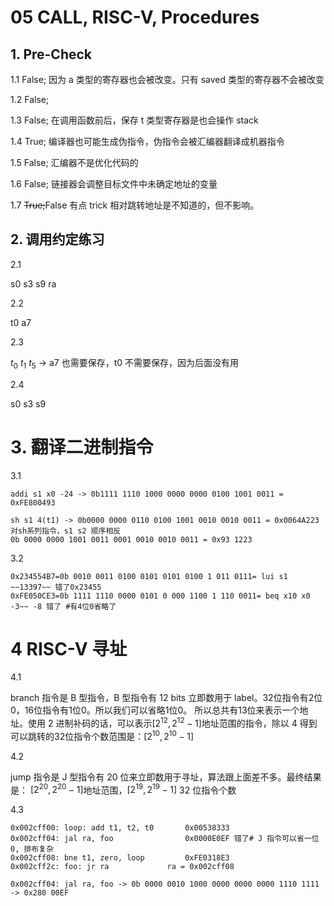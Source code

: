 # 05 CALL, RISC-V, Procedures

## 1. Pre-Check
1.1 False; 因为 a 类型的寄存器也会被改变。只有 saved 类型的寄存器不会被改变

1.2 False;

1.3 False; 在调用函数前后，保存 t 类型寄存器是也会操作 stack

1.4 True; 编译器也可能生成伪指令，伪指令会被汇编器翻译成机器指令

1.5 False; 汇编器不是优化代码的

1.6 False; 链接器会调整目标文件中未确定地址的变量

1.7 ~~True;~~False 有点 trick 相对跳转地址是不知道的，但不影响。

## 2. 调用约定练习

2.1 

s0 s3 s9 ra

2.2

t0 a7

2.3

$t_0$ $t_1$ $t_5$ -> a7 也需要保存，t0 不需要保存，因为后面没有用

2.4

s0 s3 s9

# 3. 翻译二进制指令
3.1
```
addi s1 x0 -24 -> 0b1111 1110 1000 0000 0000 0100 1001 0011 = 0xFE800493

sh s1 4(t1) -> 0b0000 0000 0110 0100 1001 0010 0010 0011 = 0x0064A223 对sh系列指令，s1 s2 顺序相反
0b 0000 0000 1001 0011 0001 0010 0010 0011 = 0x93 1223
```
3.2 
```
0x234554B7=0b 0010 0011 0100 0101 0101 0100 1 011 0111= lui s1 ~~13397~~ 错了0x23455
0xFE050CE3=0b 1111 1110 0000 0101 0 000 1100 1 110 0011= beq x10 x0 -3~~ -8 错了 #有4位0省略了
```

# 4 RISC-V 寻址

4.1 

branch 指令是 B 型指令，B 型指令有 12 bits 立即数用于 label。32位指令有2位0，16位指令有1位0。所以我们可以省略1位0。
所以总共有13位来表示一个地址。使用 2 进制补码的话，可以表示$[2^{12}, 2^{12}-1]$地址范围的指令，除以 4 得到可以跳转的32位指令个数范围是：$[2^{10}, 2^{10}-1]$

4.2 

jump 指令是 J 型指令有 20 位来立即数用于寻址，算法跟上面差不多。最终结果是：
$[2^{20}, 2^{20}-1]$地址范围，$[2^{19}, 2^{19}-1]$ 32 位指令个数

4.3 
```
0x002cff00: loop: add t1, t2, t0       0x00538333
0x002cff04: jal ra, foo                0x0000E0EF 错了# J 指令可以省一位0, 排布复杂
0x002cff08: bne t1, zero, loop         0xFE0318E3
0x002cff2c: foo: jr ra             ra = 0x002cff08

0x002cff04: jal ra, foo -> 0b 0000 0010 1000 0000 0000 0000 1110 1111 -> 0x280 00EF

```